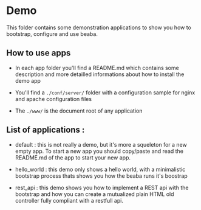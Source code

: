 # Demo

This folder contains some demonstration applications to show you how to
bootstrap, configure and use beaba.

## How to use apps

- In each app folder you'll find a README.md which contains some description
and more detailled informations about how to install the demo app

- You'll find a `./conf/server/` folder with a configuration sample for nginx and
apache configuration files

- The `./www/` is the document root of any application

## List of applications :

- default : this is not really a demo, but it's more a squeleton for a new empty
app. To start a new app you should copy/paste and read the README.md of the app
to start your new app.

- hello_world : this demo only shows a hello world, with a minimalistic 
bootstrap process thats shows you how the beaba runs it's boostrap

- rest_api : this demo shows you how to implement a REST api with the bootstrap
and how you can create a mutualized plain HTML old controller fully compliant 
with a restfull api.